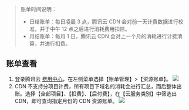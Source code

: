 > 账单时间说明：
>- 日结账单：每日凌晨 3 点，腾讯云 CDN 会对前一天计费数据进行校准，并于中午 12 点之后进行消耗费用扣除。
>-  月结账单：每月 1 日，腾讯云 CDN 会对上一个月的消耗进行计费清算，并进行扣费。

## 账单查看
1. 登录腾讯云 [费用中心](https://console.cloud.tencent.com/account)，在左侧菜单选择【账单管理】>【资源账单】。
    ![](https://mc.qcloudimg.com/static/img/1be2cf1a9d11aaf425e792eb70527f50/bill-1.png)
2. CDN 不支持分项目计费，所有项目下域名的消耗会进行汇总，而后整体出账。选择【全部项目】、【扣费】、【后付费】，在【云服务类别】中筛选出 CDN，即可查询指定月份的 CDN 资源账单。
    ![](https://mc.qcloudimg.com/static/img/3ac7f69c71128809c2e3604c6e9f2f91/bill-2.png)
